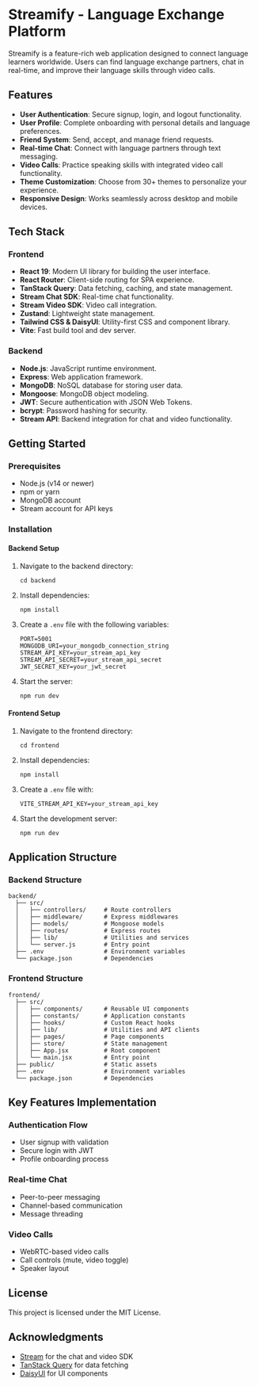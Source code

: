 # Streamify - Language Exchange Platform

Streamify is a feature-rich web application designed to connect language learners worldwide. Users can find language exchange partners, chat in real-time, and improve their language skills through video calls.

## Features

- **User Authentication**: Secure signup, login, and logout functionality.
- **User Profile**: Complete onboarding with personal details and language preferences.
- **Friend System**: Send, accept, and manage friend requests.
- **Real-time Chat**: Connect with language partners through text messaging.
- **Video Calls**: Practice speaking skills with integrated video call functionality.
- **Theme Customization**: Choose from 30+ themes to personalize your experience.
- **Responsive Design**: Works seamlessly across desktop and mobile devices.

## Tech Stack

### Frontend
- **React 19**: Modern UI library for building the user interface.
- **React Router**: Client-side routing for SPA experience.
- **TanStack Query**: Data fetching, caching, and state management.
- **Stream Chat SDK**: Real-time chat functionality.
- **Stream Video SDK**: Video call integration.
- **Zustand**: Lightweight state management.
- **Tailwind CSS & DaisyUI**: Utility-first CSS and component library.
- **Vite**: Fast build tool and dev server.

### Backend
- **Node.js**: JavaScript runtime environment.
- **Express**: Web application framework.
- **MongoDB**: NoSQL database for storing user data.
- **Mongoose**: MongoDB object modeling.
- **JWT**: Secure authentication with JSON Web Tokens.
- **bcrypt**: Password hashing for security.
- **Stream API**: Backend integration for chat and video functionality.

## Getting Started

### Prerequisites
- Node.js (v14 or newer)
- npm or yarn
- MongoDB account
- Stream account for API keys

### Installation

#### Backend Setup
1. Navigate to the backend directory:
   ```
   cd backend
   ```

2. Install dependencies:
   ```
   npm install
   ```

3. Create a `.env` file with the following variables:
   ```
   PORT=5001
   MONGODB_URI=your_mongodb_connection_string
   STREAM_API_KEY=your_stream_api_key
   STREAM_API_SECRET=your_stream_api_secret
   JWT_SECRET_KEY=your_jwt_secret
   ```

4. Start the server:
   ```
   npm run dev
   ```

#### Frontend Setup
1. Navigate to the frontend directory:
   ```
   cd frontend
   ```

2. Install dependencies:
   ```
   npm install
   ```

3. Create a `.env` file with:
   ```
   VITE_STREAM_API_KEY=your_stream_api_key
   ```

4. Start the development server:
   ```
   npm run dev
   ```

## Application Structure

### Backend Structure
```
backend/
  ├── src/
  │   ├── controllers/     # Route controllers
  │   ├── middleware/      # Express middlewares
  │   ├── models/          # Mongoose models
  │   ├── routes/          # Express routes
  │   ├── lib/             # Utilities and services
  │   └── server.js        # Entry point
  ├── .env                 # Environment variables
  └── package.json         # Dependencies
```

### Frontend Structure
```
frontend/
  ├── src/
  │   ├── components/      # Reusable UI components
  │   ├── constants/       # Application constants
  │   ├── hooks/           # Custom React hooks
  │   ├── lib/             # Utilities and API clients
  │   ├── pages/           # Page components
  │   ├── store/           # State management
  │   ├── App.jsx          # Root component
  │   └── main.jsx         # Entry point
  ├── public/              # Static assets
  ├── .env                 # Environment variables
  └── package.json         # Dependencies
```

## Key Features Implementation

### Authentication Flow
- User signup with validation
- Secure login with JWT
- Profile onboarding process

### Real-time Chat
- Peer-to-peer messaging
- Channel-based communication
- Message threading

### Video Calls
- WebRTC-based video calls
- Call controls (mute, video toggle)
- Speaker layout

## License
This project is licensed under the MIT License.

## Acknowledgments
- [Stream](https://getstream.io/) for the chat and video SDK
- [TanStack Query](https://tanstack.com/query/latest) for data fetching
- [DaisyUI](https://daisyui.com/) for UI components

